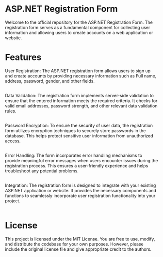 <h1>ASP.NET Registration Form</h1>

Welcome to the official repository for the ASP.NET Registration Form. The registration form serves as a fundamental component for collecting user information and allowing users to create accounts on a web application or website.

<h1>Features</h1>
User Registration: The ASP.NET registration form allows users to sign up and create accounts by providing necessary information such as Full name, address, password, gender, and other fields.<br><br>

Data Validation: The registration form implements server-side validation to ensure that the entered information meets the required criteria. It checks for valid email addresses, password strength, and other relevant data validation rules.<br><br>

Password Encryption: To ensure the security of user data, the registration form utilizes encryption techniques to securely store passwords in the database. This helps protect sensitive user information from unauthorized access.<br><br>

Error Handling: The form incorporates error handling mechanisms to provide meaningful error messages when users encounter issues during the registration process. This ensures a user-friendly experience and helps troubleshoot any potential problems.<br><br>

Integration: The registration form is designed to integrate with your existing ASP.NET application or website. It provides the necessary components and functions to seamlessly incorporate user registration functionality into your project.<br><br>

<h1>License</h1>

This project is licensed under the MIT License. You are free to use, modify, and distribute the codebase for your own purposes. However, please include the original license file and give appropriate credit to the authors.
